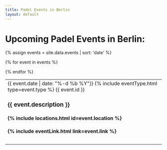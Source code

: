 ```yaml
---
title: Padel Events in Berlin 
layout: default
---
```

<script src="{{ base.url | prepend: site.url }}/assets/js/filter-events.js"></script>

# Upcoming Padel Events in Berlin:

{% assign events = site.data.events | sort: 'date' %}
<table id="events">

{% for event in events %}
<tr event-date="{{ event.date}}"><td>
    <span class="post-list-heading">{{ event.date | date: "%-d %b %Y"}} {% include eventType.html type=event.type %}
{{ event.id }}
</span>

<h3 class="post-content">
 {{ event.description }}
</h3>
<h4>
{% include locations.html id=event.location %}
</h4>
<h4>
{% include eventLink.html link=event.link %}
</h4>
</td></tr>
<tr><td></td></tr>
{% endfor %}
</table>



